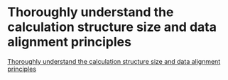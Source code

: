 # Thoroughly understand the calculation structure size and data alignment principles
[Thoroughly understand the calculation structure size and data alignment principles](https://aiwithcloud.com/2022/09/16/thoroughly_understand_the_calculation_structure_size_and_data_alignment_principles/)